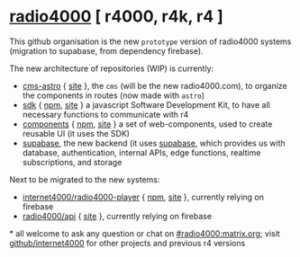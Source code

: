 # [radio4000](https://radio4000.com) [ r4000, r4k, r4 ]

This github organisation is the new `prototype` version of radio4000 systems (migration to supabase, from dependency firebase).

The new architecture of repositories (WIP) is currently:

- [cms-astro](https://github.com/radio4000/cms-astro) { [site](https://cms-astro.pages.dev) }, the `cms` (will be the new radio4000.com), to organize the components in routes (now made with `astro`)
- [sdk](https://github.com/radio4000/sdk) { [npm](https://www.npmjs.com/package/@radio4000/sdk), [site](https://radio4000.github.io/sdk) } a javascript Software Development Kit, to have all necessary functions to communicate with r4
- [components](https://github.com/radio4000/components) { [npm](https://www.npmjs.com/package/@radio4000/components), [site](https://radio4000.github.io/components) } a set of web-components, used to create reusable UI (it uses the SDK)
- [supabase](https://github.com/radio4000/supabase), the new backend (it uses [supabase](https://supabase.com), which provides us with database, authentication, internal APIs, edge functions, realtime subscriptions, and storage

Next to be migrated to the new systems:

- [internet4000/radio4000-player](https://github.com/internet4000/radio4000-player) { [npm](https://www.npmjs.com/package/radio4000-player), [site](https://player.radio4000.com) }, currently relying on firebase
- [radio4000/api](https://github.com/radio4000/api) { [site](https://api.radio4000.com) }, currently relying on firebase

\* all welcome to ask any question or chat on [#radio4000:matrix.org](https://matrix.to/#/#radio4000:matrix.org); visit [github/internet4000](https://github.com/internet4000) for other projects and previous r4 versions
